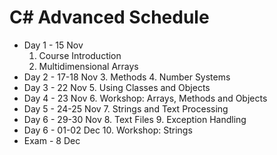 # C# Advanced Schedule
- Day 1 - 15 Nov
  1. Course Introduction
  2. Multidimensional Arrays
- Day 2 - 17-18 Nov
  3. Methods
  4. Number Systems
- Day 3 - 22 Nov
  5. Using Classes and Objects
- Day 4 - 23 Nov
  6. Workshop: Arrays, Methods and Objects
- Day 5 - 24-25 Nov
  7. Strings and Text Processing
- Day 6 - 29-30 Nov
  8. Text Files
  9. Exception Handling
- Day 6 - 01-02 Dec
  10. Workshop: Strings
- Exam - 8 Dec